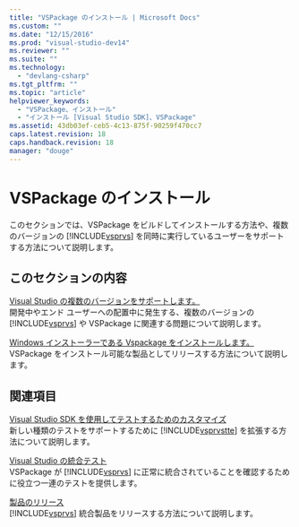 ```yaml
---
title: "VSPackage のインストール | Microsoft Docs"
ms.custom: ""
ms.date: "12/15/2016"
ms.prod: "visual-studio-dev14"
ms.reviewer: ""
ms.suite: ""
ms.technology: 
  - "devlang-csharp"
ms.tgt_pltfrm: ""
ms.topic: "article"
helpviewer_keywords: 
  - "VSPackage、インストール"
  - "インストール [Visual Studio SDK]、VSPackage"
ms.assetid: 43db03ef-ceb5-4c13-875f-90259f470cc7
caps.latest.revision: 18
caps.handback.revision: 18
manager: "douge"
---
```

# VSPackage のインストール
このセクションでは、VSPackage をビルドしてインストールする方法や、複数のバージョンの [!INCLUDE[vsprvs](../code-quality/includes/vsprvs_md.md)] を同時に実行しているユーザーをサポートする方法について説明します。  
  
## このセクションの内容  
 [Visual Studio の複数のバージョンをサポートします。](../extensibility/supporting-multiple-versions-of-visual-studio.md)  
 開発中やエンド ユーザーへの配置中に発生する、複数のバージョンの [!INCLUDE[vsprvs](../code-quality/includes/vsprvs_md.md)] や VSPackage に関連する問題について説明します。  
  
 [Windows インストーラーである Vspackage をインストールします。](../extensibility/internals/installing-vspackages-with-windows-installer.md)  
 VSPackage をインストール可能な製品としてリリースする方法について説明します。  
  
## 関連項目  
 [Visual Studio SDK を使用してテストするためのカスタマイズ](http://msdn.microsoft.com/ja-jp/9cf7a840-dd66-4b00-90f7-e00e40370a69)  
 新しい種類のテストをサポートするために [!INCLUDE[vsprvstte](../misc/includes/vsprvstte_md.md)] を拡張する方法について説明します。  
  
 [Visual Studio の統合テスト](http://msdn.microsoft.com/ja-jp/8d741735-7d93-46c2-ab93-01da7a0e016d)  
 VSPackage が [!INCLUDE[vsprvs](../code-quality/includes/vsprvs_md.md)] に正常に統合されていることを確認するために役立つ一連のテストを提供します。  
  
 [製品のリリース](../misc/releasing-a-visual-studio-integration-product.md)  
 [!INCLUDE[vsprvs](../code-quality/includes/vsprvs_md.md)] 統合製品をリリースする方法について説明します。